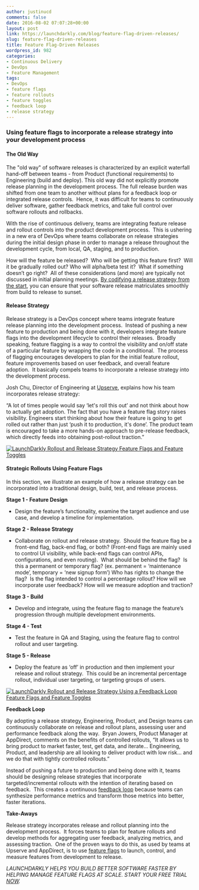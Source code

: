 ```yaml
---
author: justinucd
comments: false
date: 2016-08-02 07:07:28+00:00
layout: post
link: https://launchdarkly.com/blog/feature-flag-driven-releases/
slug: feature-flag-driven-releases
title: Feature Flag-Driven Releases
wordpress_id: 982
categories:
- Continuous Delivery
- DevOps
- Feature Management
tags:
- DevOps
- feature flags
- feature rollouts
- feature toggles
- feedback loop
- release strategy
---
```


### Using feature flags to incorporate a release strategy into your development process





#### **The Old Way**


The "old way" of software releases is characterized by an explicit waterfall hand-off between teams - from Product (functional requirements) to Engineering (build and deploy). This old way did not explicitly promote release planning in the development process. The full release burden was shifted from one team to another without plans for a feedback loop or integrated release controls.  Hence, it was difficult for teams to continuously deliver software, gather feedback metrics, and take full control over software rollouts and rollbacks.

With the rise of continuous delivery, teams are integrating feature release and rollout controls into the product development process.  This is ushering in a new era of DevOps where teams collaborate on release strategies during the initial design phase in order to manage a release throughout the development cycle, from local, QA, staging, and to production.

How will the feature be released?  Who will be getting this feature first?  Will it be gradually rolled out? Who will alpha/beta test it?  What if something doesn’t go right?  All of these considerations (and more) are typically not discussed in initial planning meetings. [By codifying a release strategy from the start](https://blog.launchdarkly.com/feature-flag-driven-development/), you can ensure that your software release matriculates smoothly from build to release to sunset.


#### **Release Strategy**


Release strategy is a DevOps concept where teams integrate feature release planning into the development process.  Instead of pushing a new feature to production and being done with it, developers integrate feature flags into the development lifecycle to control their releases.  Broadly speaking, feature flagging is a way to control the visibility and on/off state of a particular feature by wrapping the code in a conditional.  The process of flagging encourages developers to plan for the initial feature rollout, feature improvements based on user feedback, and overall feature adoption.  It basically compels teams to incorporate a release strategy into the development process.

Josh Chu, Director of Engineering at [Upserve](https://upserve.com/), explains how his team incorporates release strategy:

“A lot of times people would say ‘let's roll this out’ and not think about how to actually get adoption. The fact that you have a feature flag story raises visibility. Engineers start thinking about how their feature is going to get rolled out rather than just ‘push it to production, it's done’. The product team is encouraged to take a more hands-on approach to pre-release feedback, which directly feeds into obtaining post-rollout traction.”



[![LaunchDarkly Rollout and Release Strategy Feature Flags and Feature Toggles](https://blog.launchdarkly.com/wp-content/uploads/2016/07/rollout_strategy_1.jpg)](https://blog.launchdarkly.com/wp-content/uploads/2016/07/rollout_strategy_1.jpg)


#### **Strategic Rollouts Using Feature Flags**


In this section, we illustrate an example of how a release strategy can be incorporated into a traditional design, build, test, and release process.

**Stage 1 - Feature Design**



 	
  * Design the feature’s functionality, examine the target audience and use case, and develop a timeline for implementation.


**Stage 2 - Release Strategy**



 	
  * Collaborate on rollout and release strategy.  Should the feature flag be a front-end flag, back-end flag, or both? (Front-end flags are mainly used to control UI visibility, while back-end flags can control APIs, configurations, and even routing).  What should be behind the flag?  Is this a permanent or temporary flag? (ex. permanent = ‘maintenance mode’, temporary = ‘new signup form’) Who has rights to change the flag?  Is the flag intended to control a percentage rollout? How will we incorporate user feedback? How will we measure adoption and traction?


**Stage 3 - Build**



 	
  * Develop and integrate, using the feature flag to manage the feature’s progression through multiple development environments.


**Stage 4 - Test**



 	
  * Test the feature in QA and Staging, using the feature flag to control rollout and user targeting.


**Stage 5 - Release**



 	
  * Deploy the feature as ‘off’ in production and then implement your release and rollout strategy.  This could be an incremental percentage rollout, individual user targeting, or targeting groups of users.


[![LaunchDarkly Rollout and Release Strategy Using a Feedback Loop Feature Flags and Feature Toggles](https://blog.launchdarkly.com/wp-content/uploads/2016/07/rollout_strategy_2.jpg)](https://blog.launchdarkly.com/wp-content/uploads/2016/07/rollout_strategy_2.jpg)

**Feedback Loop**

By adopting a release strategy, Engineering, Product, and Design teams can continuously collaborate on release and rollout plans, assessing user and performance feedback along the way.  Bryan Jowers, Product Manager at AppDirect, comments on the benefits of controlled rollouts, “It allows us to bring product to market faster, test, get data, and iterate… Engineering, Product, and leadership are all looking to deliver product with low risk… and we do that with tightly controlled rollouts.”

Instead of pushing a future to production and being done with it, teams should be designing release strategies that incorporate targeted/incremental rollouts with the intention of iterating based on feedback.  This creates a continuous [feedback loop](https://launchdarkly.com/use-cases/?utm_source=launchdarkly_blog&utm_medium=organic) because teams can synthesize performance metrics and transform those metrics into better, faster iterations.

**Take-Aways**

Release strategy incorporates release and rollout planning into the development process.  It forces teams to plan for feature rollouts and develop methods for aggregating user feedback, analyzing metrics, and assessing traction.  One of the proven ways to do this, as used by teams at Upserve and AppDirect, is to use [feature flags](https://blog.launchdarkly.com/feature-flag-driven-development/) to launch, control, and measure features from development to release.



_LAUNCHDARKLY HELPS YOU BUILD BETTER SOFTWARE FASTER BY HELPING MANAGE FEATURE FLAGS AT SCALE. START YOUR FREE TRIAL [NOW](https://app.launchdarkly.com/signup#/?utm_source=launchdarkly_blog&utm_medium=organic)._


